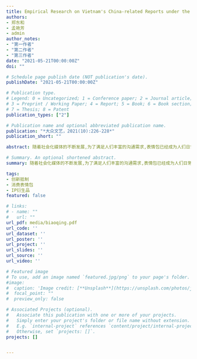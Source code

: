 ```yaml
---
title: Empirical Research on Vietnam's China-related Reports under the Background of the Belt and Road
authors:
- 郑东和
- 孟艳芳
- admin
author_notes:
- "第一作者"
- "第二作者"
- "第三作者"
date: "2021-05-21T00:00:00Z"
doi: ""

# Schedule page publish date (NOT publication's date).
publishDate: "2021-05-21T00:00:00Z"

# Publication type.
# Legend: 0 = Uncategorized; 1 = Conference paper; 2 = Journal article;
# 3 = Preprint / Working Paper; 4 = Report; 5 = Book; 6 = Book section;
# 7 = Thesis; 8 = Patent
publication_types: ["2"]

# Publication name and optional abbreviated publication name.
publication: "*大众文艺，2021(10):226-228*"
publication_short: ""

abstract: 随着社会化媒体的不断发展,为了满足人们丰富的沟通需求,表情包已经成为人们日常在线交流过程中必不可少的内容和工具。表情包的使用不仅方便了用户的情感表达,也具有了越来越重要的商业价值。然而就目前来看,网民对表情包的支付意愿普遍过低,造成了相关行业发展的瓶颈。目前学术界大多数只针对解析表情包相关行业发展趋势进行了研究,较少有研究考察拒绝消费表情包的情况。鉴于此,文章基于创新抵制理论,选择大学生群体为研究对象,研究了拒绝消费表情包的影响因素。文章通过在线问卷调查的形式对303名高校学生进行了调查。通过相关文献梳理,提出了6个相关假设,并进行了假设检验,为探索大学生群体拒绝消费表情包行为提出了一些思路。 

# Summary. An optional shortened abstract.
summary: 随着社会化媒体的不断发展,为了满足人们丰富的沟通需求,表情包已经成为人们日常在线交流过程中必不可少的内容和工具。表情包的使用不仅方便了用户的情感表达,也具有了越来越重要的商业价值。然而就目前来看,网民对表情包的支付意愿普遍过低,造成了相关行业发展的瓶颈。目前学术界大多数只针对解析表情包相关行业发展趋势进行了研究,较少有研究考察拒绝消费表情包的情况。鉴于此,文章基于创新抵制理论,选择大学生群体为研究对象,研究了拒绝消费表情包的影响因素。文章通过在线问卷调查的形式对303名高校学生进行了调查。通过相关文献梳理,提出了6个相关假设,并进行了假设检验,为探索大学生群体拒绝消费表情包行为提出了一些思路。 

tags:
- 创新抵制
- 消费表情包
- IP衍生品
featured: false

# links:
# - name: ""
#   url: ""
url_pdf: media/biaoqing.pdf
url_code: ''
url_dataset: ''
url_poster: ''
url_project: ''
url_slides: ''
url_source: ''
url_video: ''

# Featured image
# To use, add an image named `featured.jpg/png` to your page's folder. 
#image:
#  caption: 'Image credit: [**Unsplash**](https://unsplash.com/photos/jdD8gXaTZsc)'
#  focal_point: ""
#  preview_only: false

# Associated Projects (optional).
#   Associate this publication with one or more of your projects.
#   Simply enter your project's folder or file name without extension.
#   E.g. `internal-project` references `content/project/internal-project/index.md`.
#   Otherwise, set `projects: []`.
projects: []


---
```


